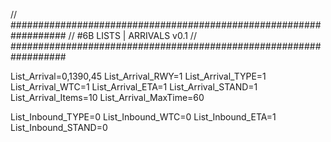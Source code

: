// ##################################################################
//                 #6B LISTS | ARRIVALS v0.1
// ##################################################################

List_Arrival=0,1390,45
List_Arrival_RWY=1
List_Arrival_TYPE=1
List_Arrival_WTC=1
List_Arrival_ETA=1
List_Arrival_STAND=1
List_Arrival_Items=10
List_Arrival_MaxTime=60

List_Inbound_TYPE=0
List_Inbound_WTC=0
List_Inbound_ETA=1
List_Inbound_STAND=0
